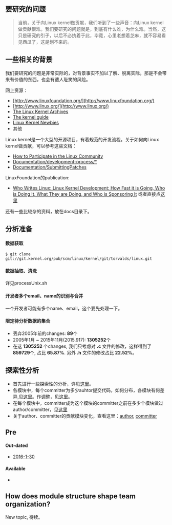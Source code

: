 ## 要研究的问题
> 当前，关于向Linux kernel做贡献，我们听到了一些声音：向Linux kernel做贡献很难。我们要研究的问题就是，到底有什么难，为什么难。当然，这只是研究的引子，以后不必执着于此，毕竟，心里老想着芝麻，就不容易看见西瓜了，这是划不来的。

## 一些相关的背景
我们要研究的问题是非常实际的，对背景事实不加以了解、脱离实际，那是不会带来有价值的东西，也会有遭人耻笑的风险。

网上资源：

- [http://www.linuxfoundation.org/](http://www.linuxfoundation.org/)
- [http://www.linux.org/](http://www.linux.org/)
- [The Linux Kernel Archives]( https://www.kernel.org/)
- [The kernel guide]( http://www.linux.org/threads/linux-kernel-reading-guide.5384/)
- [Linux Kernel Newbies](http://kernelnewbies.org/)
- 其他

Linux kernel是一个大型的开源项目，有着规范的开发流程。关于如何向Linux kernel做贡献，可以参考这些文档：

- [How to Participate in the Linux Community](http://www.linuxfoundation.org/content/how-participate-linux-community)
- [Documentation/development-process/*](https://www.kernel.org/doc/Documentation/development-process/)
- [Documentation/SubmittingPatches](https://www.kernel.org/doc/Documentation/SubmittingPatches)

LinuxFoundation的publication:

- [Who Writes Linux: Linux Kernel Development: How Fast it is Going, Who is Doing It, What They are Doing, and Who is Sponsoring It](http://www.linuxfoundation.org/publications/linux-foundation/who-writes-linux-2015) 或者直接点[这里](./docs/lf_pub_whowriteslinux2015.pdf)

还有一些比较杂的资料，放在docs目录下。

## 分析准备
#### 数据获取
```
$ git clone git://git.kernel.org/pub/scm/linux/kernel/git/torvalds/linux.git
```
#### 数据抽取、清洗
详见processUnix.sh

#### 开发者多个email、name的识别与合并
一个开发者可能有多个name、email，这个要先处理一下。

#### 限定待分析数据的集合
- 丢弃2005年前的changes: **89**个
- 2005年1月 ~ 2015年11月(2015.917): **1305252**个
- 在这 **1305252** 个changes, 我们只考虑对 **.c** 文件的修改，这样得到了**859729**个, 占比 **65.87%**. 另外 **.h** 文件的修改占比 **22.52%**。 


## 探索性分析
- 首先进行一些探索性的分析，详见[这里](explore.md)。
- 各模块中，每个committer为多少auhtor提交代码，如何分布，各模块有何差异,见[这里](./res/box.numAthrs-cmtr.mod.month.md)。作调整，见[这里](./res/box.adjNumAthrs-cmtr.mod.month.md)。
- 在每个模块中，committer成为这个模块的committer之前在多少个模块做过author/committer，见[这里](./res/numA-C.ModsBefCmtr-cmtr.mod.md)
- 关于author、committer的贡献模块变化，查看这里：[author](./res/athrTrcTreeSmry.md), [committer](./res/cmtrTrcTreeSmry.md)

## Pre
#### Out-dated
- [2016-1-30](./pre/2016-1-30.md)

#### Available
- 

## How does module structure shape team organization?
New topic, 待续。